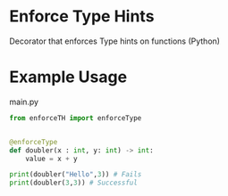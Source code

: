 # Enforce Type Hints
Decorator that enforces Type hints on functions (Python)

# Example Usage
main.py
```py
from enforceTH import enforceType


@enforceType
def doubler(x : int, y: int) -> int:
	value = x + y

print(doubler("Hello",3)) # Fails
print(doubler(3,3)) # Successful
```

